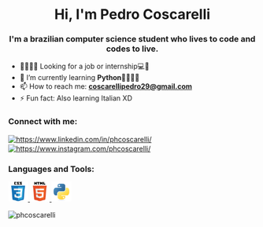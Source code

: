 <h1 align="center">Hi, I'm Pedro Coscarelli</h1>
<h3 align="center">I'm a brazilian computer science student who lives to code and codes to live. </h3>

- 🫱🏻‍🫲🏻 Looking for a job or internship💻🤖
- 🌱 I’m currently learning **Python🐍👨🏻‍💻**
- 📫 How to reach me: **coscarellipedro29@gmail.com**
- ⚡ Fun fact: Also learning Italian XD

<h3 align="left">Connect with me:</h3>
<p align="left">
<a href="https://www.linkedin.com/in/phcoscarelli/" target="blank"><img align="center" src="https://raw.githubusercontent.com/rahuldkjain/github-profile-readme-generator/master/src/images/icons/Social/linked-in-alt.svg" alt="https://www.linkedin.com/in/phcoscarelli/" height="30" width="40" /> </a>
<a href="https://www.instagram.com/phcoscarelli/" target="blank"><img align="center" src="https://raw.githubusercontent.com/rahuldkjain/github-profile-readme-generator/master/src/images/icons/Social/instagram.svg" alt="https://www.instagram.com/phcoscarelli/" height="30" width="40" /></a>
</p>

<h3 align="left">Languages and Tools:</h3>
<p align="left"> <a href="https://www.w3schools.com/css/" target="_blank" rel="noreferrer"> <img src="https://raw.githubusercontent.com/devicons/devicon/master/icons/css3/css3-original-wordmark.svg" alt="css3" width="40" height="40"/> </a> <a href="https://www.w3.org/html/" target="_blank" rel="noreferrer"> <img src="https://raw.githubusercontent.com/devicons/devicon/master/icons/html5/html5-original-wordmark.svg" alt="html5" width="40" height="40"/> </a> <a href="https://www.python.org" target="_blank" rel="noreferrer"> <img src="https://raw.githubusercontent.com/devicons/devicon/master/icons/python/python-original.svg" alt="python" width="40" height="40"/> </a> 

<p><img align="center" src="https://github-readme-stats.vercel.app/api/top-langs?username=phcoscarelli&show_icons=true&theme=dracula&title_color=ffffff&text_color=ffffff&bg_color=000000&locale=en&layout=compact" alt="phcoscarelli" /></p>
